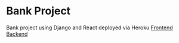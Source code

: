 # Bank Project

Bank project using Django and React deployed via Heroku
[Frontend](https://bank-frontend-korey.herokuapp.com/)
[Backend](https://bank-backend-korey.herokuapp.com/)